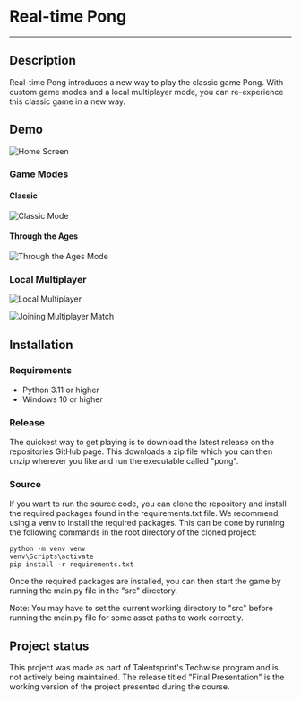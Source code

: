 <!-- 
Image Path : https://github.com/ja-perez/Techwise-Pong/blob/main/media/ImageName.jpeg)
Gif Path : https://github.com/ja-perez/Techwise-Pong/blob/main/media/GifName.gif)
-->
# Real-time Pong

***

## Description
Real-time Pong introduces a new way to play the classic game Pong.
With custom game modes and a local multiplayer mode, you can re-experience this classic game in a new way.

## Demo
![Home Screen](https://github.com/ja-perez/Techwise-Pong/blob/main/media/HomeScreen.jpeg)

### Game Modes
#### Classic 
![Classic Mode](https://github.com/ja-perez/Techwise-Pong/blob/main/media/GifName.gif)
#### Through the Ages 
![Through the Ages Mode](https://github.com/ja-perez/Techwise-Pong/blob/main/media/GifName.gif)

### Local Multiplayer
![Local Multiplayer](https://github.com/ja-perez/Techwise-Pong/blob/main/media/MultiplayerScreen.jpeg)

![Joining Multiplayer Match](https://github.com/ja-perez/Techwise-Pong/blob/main/media/GifName.gif)

## Installation
### Requirements
- Python 3.11 or higher
- Windows 10 or higher
### Release
The quickest way to get playing is to download the latest release on the repositories GitHub page.
This downloads a zip file which you can then unzip wherever you like and run the executable called "pong".

### Source
If you want to run the source code, you can clone the repository and install the required packages found in the 
requirements.txt file.
We recommend using a venv to install the required packages. This can be done by running the following commands in the 
root directory of the cloned project:
```
python -m venv venv
venv\Scripts\activate
pip install -r requirements.txt
```
Once the required packages are installed, you can then start the game by running the main.py file in the "src" directory.

Note: You may have to set the current working directory to "src" before running the main.py file for some asset paths to
work correctly.

## Project status
This project was made as part of Talentsprint's Techwise program and is not actively being maintained.
The release titled "Final Presentation" is the working version of the project presented during the course.
